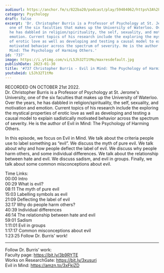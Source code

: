 ```yaml
---
audiourl: https://anchor.fm/s/822ba20/podcast/play/59404062/https%3A%2F%2Fd3ctxlq1ktw2nl.cloudfront.net%2Fstaging%2F2022-9-21%2F0988677f-ea8c-d597-ead1-d4e03d558a13.m4a
category: Psychology
draft: false
excerpt: 'Dr. Christopher Burris is a Professor of Psychology at St. Jerome''s University,
  one of the six faculties that makes up the University of Waterloo. Over the years,
  he has dabbled in religion/spirituality, the self, sexuality, and motivation and
  emotion. Current topics of his research include the exploring the mystical properties
  of erotic love as well as developing and testing a causal model to explain sadistically
  motivated behavior across the spectrum of severity. He is the author of Evil in
  Mind: The Psychology of Harming Others.'
id: '737'
image: https://i.ytimg.com/vi/L5Jh32T1tMo/maxresdefault.jpg
publishDate: 2023-01-30
title: '#737 Christopher Burris - Evil in Mind: The Psychology of Harming Others'
youtubeid: L5Jh32T1tMo
---
```

<div class="timelinks">

RECORDED ON OCTOBER 21st 2022.  
Dr. Christopher Burris is a Professor of Psychology at St. Jerome's University, one of the six faculties that makes up the University of Waterloo. Over the years, he has dabbled in religion/spirituality, the self, sexuality, and motivation and emotion. Current topics of his research include the exploring the mystical properties of erotic love as well as developing and testing a causal model to explain sadistically motivated behavior across the spectrum of severity. He is the author of Evil in Mind: The Psychology of Harming Others.

In this episode, we focus on Evil in Mind. We talk about the criteria people use to label something as “evil”. We discuss the myth of pure evil. We talk about why and how people deflect the label of evil. We discuss why people harm others, and some individual differences. We talk about the relationship between hate and evil. We discuss sadism, and evil in groups. Finally, we talk about some common misconceptions about evil.

Time Links:  
<time>00:00</time> Intro  
<time>00:29</time> What is evil?  
<time>08:11</time> The myth of pure evil  
<time>15:03</time> Labelling symbols as evil  
<time>21:09</time> Deflecting the label of evil  
<time>32:17</time> Why do people harm others?  
<time>40:39</time> Individual differences  
<time>46:14</time> The relationship between hate and evil  
<time>59:01</time> Sadism  
<time>1:11:01</time> Evil in groups  
<time>1:17:17</time> Common misconceptions about evil  
<time>1:23:25</time> Follow Dr. Burris’ work!

---

Follow Dr. Burris’ work:  
Faculty page: https://bit.ly/3b9RYTE  
Works on ResearchGate: https://bit.ly/3xusuri  
Evil in Mind: https://amzn.to/3xFkjZD
</div>

